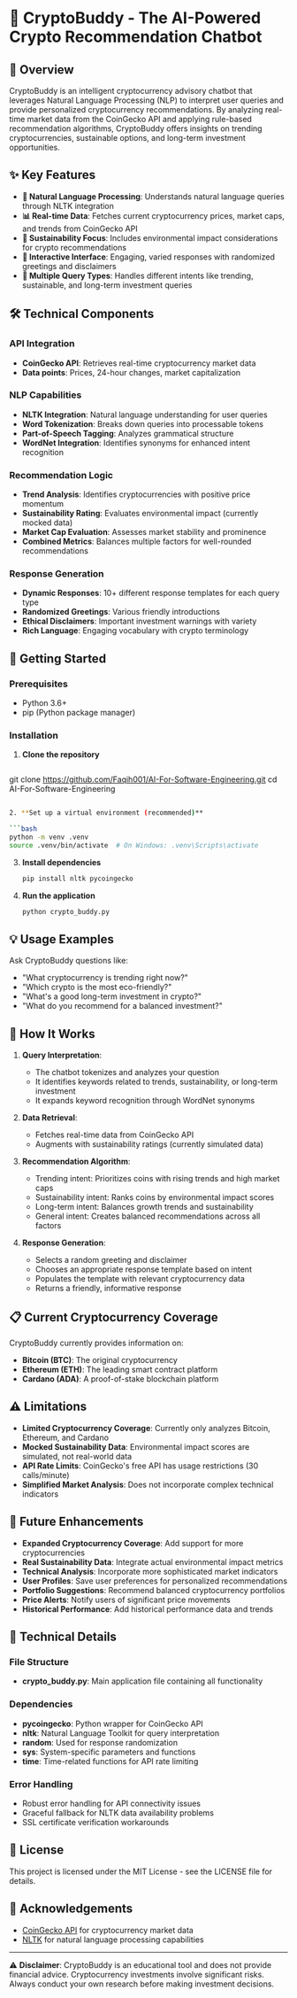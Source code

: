 # 🚀 CryptoBuddy - The AI-Powered Crypto Recommendation Chatbot

## 🌟 Overview

CryptoBuddy is an intelligent cryptocurrency advisory chatbot that leverages Natural Language Processing (NLP) to interpret user queries and provide personalized cryptocurrency recommendations. By analyzing real-time market data from the CoinGecko API and applying rule-based recommendation algorithms, CryptoBuddy offers insights on trending cryptocurrencies, sustainable options, and long-term investment opportunities.

## ✨ Key Features

- **🧠 Natural Language Processing**: Understands natural language queries through NLTK integration
- **📊 Real-time Data**: Fetches current cryptocurrency prices, market caps, and trends from CoinGecko API
- **🌱 Sustainability Focus**: Includes environmental impact considerations for crypto recommendations
- **💬 Interactive Interface**: Engaging, varied responses with randomized greetings and disclaimers
- **📝 Multiple Query Types**: Handles different intents like trending, sustainable, and long-term investment queries

## 🛠️ Technical Components

### API Integration

- **CoinGecko API**: Retrieves real-time cryptocurrency market data
- **Data points**: Prices, 24-hour changes, market capitalization

### NLP Capabilities

- **NLTK Integration**: Natural language understanding for user queries
- **Word Tokenization**: Breaks down queries into processable tokens
- **Part-of-Speech Tagging**: Analyzes grammatical structure
- **WordNet Integration**: Identifies synonyms for enhanced intent recognition

### Recommendation Logic

- **Trend Analysis**: Identifies cryptocurrencies with positive price momentum
- **Sustainability Rating**: Evaluates environmental impact (currently mocked data)
- **Market Cap Evaluation**: Assesses market stability and prominence
- **Combined Metrics**: Balances multiple factors for well-rounded recommendations

### Response Generation

- **Dynamic Responses**: 10+ different response templates for each query type
- **Randomized Greetings**: Various friendly introductions
- **Ethical Disclaimers**: Important investment warnings with variety
- **Rich Language**: Engaging vocabulary with crypto terminology

## 🚀 Getting Started

### Prerequisites

- Python 3.6+
- pip (Python package manager)

### Installation

1. **Clone the repository**

   ```bash

git clone <https://github.com/Faqih001/AI-For-Software-Engineering.git>
    cd AI-For-Software-Engineering

   ```bash

2. **Set up a virtual environment (recommended)**

   ```bash
   python -m venv .venv
   source .venv/bin/activate  # On Windows: .venv\Scripts\activate
   ```

3. **Install dependencies**

   ```bash
   pip install nltk pycoingecko
   ```

4. **Run the application**

   ```bash
   python crypto_buddy.py
   ```

## 💡 Usage Examples

Ask CryptoBuddy questions like:

- "What cryptocurrency is trending right now?"
- "Which crypto is the most eco-friendly?"
- "What's a good long-term investment in crypto?"
- "What do you recommend for a balanced investment?"

## 🧩 How It Works

1. **Query Interpretation**:
   - The chatbot tokenizes and analyzes your question
   - It identifies keywords related to trends, sustainability, or long-term investment
   - It expands keyword recognition through WordNet synonyms

2. **Data Retrieval**:
   - Fetches real-time data from CoinGecko API
   - Augments with sustainability ratings (currently simulated data)

3. **Recommendation Algorithm**:
   - Trending intent: Prioritizes coins with rising trends and high market caps
   - Sustainability intent: Ranks coins by environmental impact scores
   - Long-term intent: Balances growth trends and sustainability
   - General intent: Creates balanced recommendations across all factors

4. **Response Generation**:
   - Selects a random greeting and disclaimer
   - Chooses an appropriate response template based on intent
   - Populates the template with relevant cryptocurrency data
   - Returns a friendly, informative response

## 📋 Current Cryptocurrency Coverage

CryptoBuddy currently provides information on:

- **Bitcoin (BTC)**: The original cryptocurrency
- **Ethereum (ETH)**: The leading smart contract platform
- **Cardano (ADA)**: A proof-of-stake blockchain platform

## ⚠️ Limitations

- **Limited Cryptocurrency Coverage**: Currently only analyzes Bitcoin, Ethereum, and Cardano
- **Mocked Sustainability Data**: Environmental impact scores are simulated, not real-world data
- **API Rate Limits**: CoinGecko's free API has usage restrictions (30 calls/minute)
- **Simplified Market Analysis**: Does not incorporate complex technical indicators

## 🔮 Future Enhancements

- **Expanded Cryptocurrency Coverage**: Add support for more cryptocurrencies
- **Real Sustainability Data**: Integrate actual environmental impact metrics
- **Technical Analysis**: Incorporate more sophisticated market indicators
- **User Profiles**: Save user preferences for personalized recommendations
- **Portfolio Suggestions**: Recommend balanced cryptocurrency portfolios
- **Price Alerts**: Notify users of significant price movements
- **Historical Performance**: Add historical performance data and trends

## 🧪 Technical Details

### File Structure

- **crypto_buddy.py**: Main application file containing all functionality

### Dependencies

- **pycoingecko**: Python wrapper for CoinGecko API
- **nltk**: Natural Language Toolkit for query interpretation
- **random**: Used for response randomization
- **sys**: System-specific parameters and functions
- **time**: Time-related functions for API rate limiting

### Error Handling

- Robust error handling for API connectivity issues
- Graceful fallback for NLTK data availability problems
- SSL certificate verification workarounds

## 📝 License

This project is licensed under the MIT License - see the LICENSE file for details.

## 🙏 Acknowledgements

- [CoinGecko API](https://www.coingecko.com/api/documentations/v3) for cryptocurrency market data
- [NLTK](https://www.nltk.org/) for natural language processing capabilities

---

⚠️ **Disclaimer**: CryptoBuddy is an educational tool and does not provide financial advice. Cryptocurrency investments involve significant risks. Always conduct your own research before making investment decisions.

